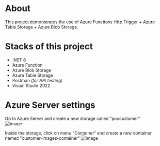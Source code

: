 # About
This project demonstrates the use of Azure Functions Http Trigger + Azure Table Storage + Azure Blob Storage.

# Stacks of this project
- .NET 8
- Azure Function
- Azure Blob Storage
- Azure Table Storage
- Postman _(for API testing)_
- Visual Studio 2022

# Azure Server settings
Go to Azure Server and create a new storage called "poccustomer"
![image](https://github.com/user-attachments/assets/52564063-64c7-4f3f-9c35-b2e64dd54e1c)

Inside the storage, click on menu "Container" and create  a new container named "customer-images-container"
![image](https://github.com/user-attachments/assets/01939cdb-e069-4726-acf2-d2c911fa9af8)

